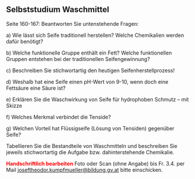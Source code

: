 ## Selbststudium Waschmittel

Seite 160-167: Beantworten Sie untenstehende Fragen:

a)     Wie lässt sich Seife traditionell herstellen? Welche Chemikalien werden dafür benötigt?

b)     Welche funktionelle Gruppe enthält ein Fett? Welche funktionellen Gruppen entstehen bei der traditionellen Seifengewinnung?

c)     Beschreiben Sie stichwortartig den heutigen Seifenherstellprozess!

d)     Weshalb hat eine Seife einen pH-Wert von 9-10, wenn doch eine Fettsäure eine Säure ist?

e)     Erklären Sie die Waschwirkung von Seife für hydrophoben Schmutz – mit Skizze

f)      Welches Merkmal verbindet die Tenside?

g)     Welchen Vorteil hat Flüssigseife (Lösung von Tensiden) gegenüber Seife?

Tabellieren Sie die Bestandteile von Waschmitteln und beschreiben Sie jeweils stichwortartig die Aufgabe bzw. dahinterstehende Chemikalie.

<span style="color: red;">**Handschriftlich bearbeiten**</span> Foto oder Scan (ohne Angabe) bis Fr. 3.4. per Mail joseftheodor.kumpfmueller@bildung.gv.at bitte einschicken.
